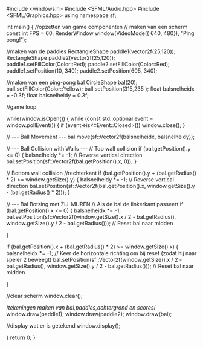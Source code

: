  #include <windows.h> 
#include <SFML/Audio.hpp> 
#include <SFML/Graphics.hpp>
 using namespace sf;

 int main() {
 //opzetten van game componenten 
 // maken van een scherm
 const int FPS = 60;
 RenderWindow window(VideoMode({ 640, 480}), "Ping pong!");


  //maken van de paddles
    RectangleShape paddle1(vector2f(25,120));
    RectangleShape paddle2(vector2f(25,120));
    paddle1.setFillColor(Color::Red);
    paddle2.setFillColor(Color::Red);
    paddle1.setPosition(10, 340);
    paddle2.setPosition(605, 340);

   //maken van een ping-pong bal
    CircleShape bal(20);
    ball.setFillColor(Color::Yellow);
    ball.setPosition(315,235 );
    float balsnelheidx = -0.3f;
    float balsnelheidy = 0.3f;

  //game loop 
 
while(window.isOpen())
{
	while (const std::optional event = window.pollEvent())
	{
		if (event->is<::Event::Closed>())
			window.close();
	}


// --- Ball Movement ---
bal.move(sf::Vector2f(balsnelheidx, balsnelheidy));

// --- Ball Collision with Walls ---
// Top wall collision
if (bal.getPosition().y <= 0) {
	balsnelheidy *= -1; // Reverse vertical direction
	bal.setPosition(sf::Vector2f(bal.getPosition().x, 0)); 
}

// Bottom wall collision
//rechterkant
if (bal.getPosition().y + (bal.getRadius() * 2) >= window.getSize().y) {
	balsnelheidy *= -1; // Reverse vertical direction
	bal.setPosition(sf::Vector2f(bal.getPosition().x, window.getSize().y - (bal.getRadius() * 2))); 
}


// --- Bal Botsing met ZIJ-MUREN
// Als de bal de linkerkant passeert 
if (bal.getPosition().x <= 0) {
	balsnelheidx *= -1; 
	bal.setPosition(sf::Vector2f(window.getSize().x / 2 - bal.getRadius(), window.getSize().y / 2 - bal.getRadius())); // Reset bal naar midden
	
	
}

if (bal.getPosition().x + (bal.getRadius() * 2) >= window.getSize().x) {
	balsnelheidx *= -1; // Keer de horizontale richting om bij reset (zodat hij naar speler 2 beweegt)
	bal.setPosition(sf::Vector2f(window.getSize().x / 2 - bal.getRadius(), window.getSize().y / 2 - bal.getRadius())); // Reset bal naar midden
	
	
}
 
 //clear scherm
 window.clear();
 
 /*tekeningen maken van bal,paddles,achtergrond en scores*/
        window.draw(paddle1);
        window.draw(paddle2);
        window.draw(bal);

  //display wat er is getekend
   window.display();
    
  }
    return 0;
}
